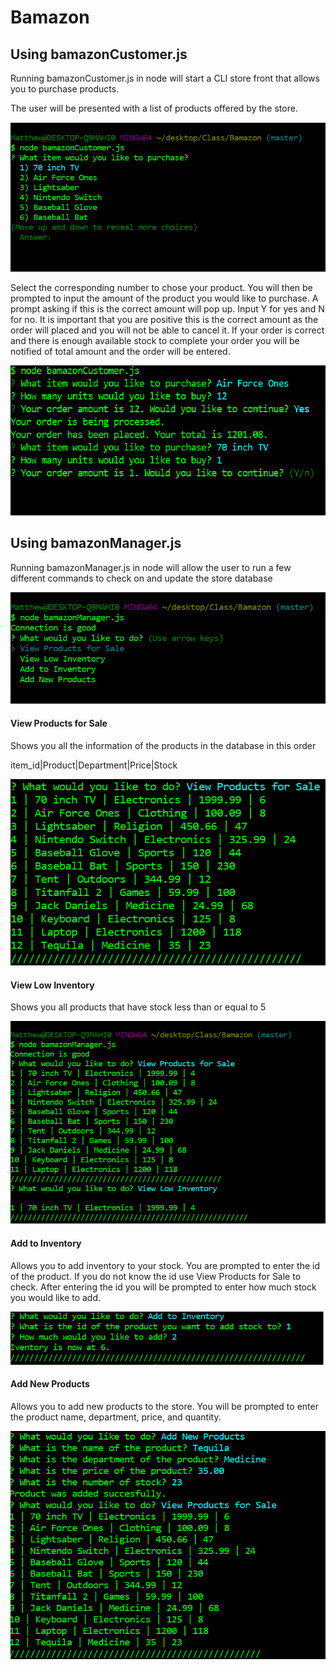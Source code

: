 # Bamazon



## Using bamazonCustomer.js

Running bamazonCustomer.js in node will start a CLI store front that allows you to purchase products.

The user will be presented with a list of products offered by the store.

![Bamazon1](/images/Bamazon1.png)

Select the corresponding number to chose your product.  You will then be prompted to input the amount of the product you would like to purchase. A prompt asking if this is the correct amount will pop up.  Input Y for yes and N for no. It is important that you are positive this is the correct amount as the order will placed and you will not be able to cancel it.  If your order is correct and there is enough available stock to complete your order you will be notified of total amount and the order will be entered.

![Bamazon2](/images/Bamazon2.png)

## Using bamazonManager.js

Running bamazonManager.js in node will allow the user to run a few different commands to check on and update the store database

![Bamazon3](/images/Bamazon3.png)

#### View Products for Sale

Shows you all the information of the products in the database in this order

item_id|Product|Department|Price|Stock

![Bamazon7](/images/Bamazon7.png)


#### View Low Inventory

Shows you all products that have stock less than or equal to 5

![Bamazon4](/images/Bamazon4.png)

#### Add to Inventory

Allows you to add inventory to your stock. You are prompted to enter the id of the product. If you do not know the id use View Products for Sale to check.  After entering the id you will be prompted to enter how much stock you would like to add.

![Bamazon5](/images/Bamazon5.png)

#### Add New Products

Allows you to add new products to the store.  You will be prompted to enter the product name, department, price, and quantity.

![Bamazon6](/images/Bamazon6.png)